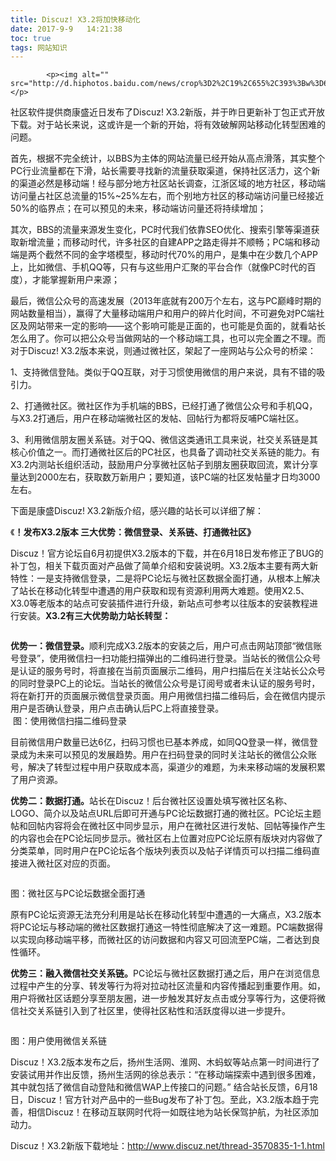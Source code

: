 ```yaml
---
title: Discuz! X3.2将加快移动化
date: 2017-9-9   14:21:38
toc: true
tags: 网站知识
---
```


			<p><img alt="" src="http://d.hiphotos.baidu.com/news/crop%3D2%2C19%2C655%2C393%3Bw%3D638/sign=6913c1ccb27eca80064a63a7ac11bbec/63d0f703918fa0ecd3f803e2249759ee3d6ddb26.jpg"></p>
<div>
<div id="BAIDU_DUP_wrapper_u1525888_0"></div>
</div>
<p>社区软件提供商康盛近日发布了Discuz! X3.2新版，并于昨日更新补丁包正式开放下载。对于站长来说，这或许是一个新的开始，将有效破解网站移动化转型困难的问题。</p>
<p>首先，根据不完全统计，以BBS为主体的网站流量已经开始从高点滑落，其实整个PC行业流量都在下滑，站长需要寻找新的流量获取渠道，保持社区活力，这个新的渠道必然是移动端！经与部分地方社区站长调查，江浙区域的地方社区，移动端访问量占社区总流量的15%~25%左右，而个别地方社区的移动端访问量已经接近50%的临界点；在可以预见的未来，移动端访问量还将持续增加；</p>
<p>其次，BBS的流量来源发生变化，PC时代我们依靠SEO优化、搜索引擎等渠道获取新增流量；而移动时代，许多社区的自建APP之路走得并不顺畅；PC端和移动端是两个截然不同的金字塔模型，移动时代70%的用户，是集中在少数几个APP上，比如微信、手机QQ等，只有与这些用户汇聚的平台合作（就像PC时代的百度），才能掌握新用户来源；</p>
<p>最后，微信公众号的高速发展（2013年底就有200万个左右，这与PC巅峰时期的网站数量相当），赢得了大量移动端用户和用户的碎片化时间，不可避免对PC端社区及网站带来一定的影响——这个影响可能是正面的，也可能是负面的，就看站长怎么用了。你可以把公众号当做网站的一个移动端工具，也可以完全置之不理。而对于Discuz! X3.2版本来说，则通过微社区，架起了一座网站与公众号的桥梁：</p>
<p>1、支持微信登陆。类似于QQ互联，对于习惯使用微信的用户来说，具有不错的吸引力。</p>
<p>2、打通微社区。微社区作为手机端的BBS，已经打通了微信公众号和手机QQ，与X3.2打通后，用户在移动端微社区的发帖、回帖行为都将反哺PC端社区。</p>
<p>3、利用微信朋友圈关系链。对于QQ、微信这类通讯工具来说，社交关系链是其核心价值之一。而打通微社区后的PC社区，也具备了调动社交关系链的能力。有X3.2内测站长组织活动，鼓励用户分享微社区帖子到朋友圈获取回流，累计分享量达到2000左右，获取数万新用户；要知道，该PC端的社区发帖量才日均3000左右。</p>
<p>下面是康盛Discuz! X3.2新版介绍，感兴趣的站长可以详细了解：</p>
<p>《<strong>！发布X3.2版本 三大优势：微信登录、关系链、打通微社区》</strong></p>
<p>Discuz！官方论坛自6月初提供X3.2版本的下载，并在6月18日发布修正了BUG的补丁包，相关下载页面对产品做了简单介绍和安装说明。X3.2版本主要有两大新特性：一是支持微信登录，二是将PC论坛与微社区数据全面打通，从根本上解决了站长在移动化转型中遭遇的用户获取和现有资源利用两大难题。使用X2.5、X3.0等老版本的站点可安装插件进行升级，新站点可参考以往版本的安装教程进行安装。<strong>X3.2有</strong><strong>三大优势助力站长转型：</strong></p>
<p><img alt="" src="http://c.hiphotos.baidu.com/news/w%3D638/sign=70e433f860d0f703e6b296df30f85148/0d338744ebf81a4cabf88926d52a6059242da613.jpg"></p>
<p><strong>优势一：微信登录。</strong>顺利完成X3.2版本的安装之后，用户可点击网站顶部“微信账号登录”，使用微信扫一扫功能扫描弹出的二维码进行登录。当站长的微信公众号是认证的服务号时，将直接在当前页面展示二维码，用户扫描后在关注站长公众号的同时登录PC上的论坛。当站长的微信公众号是订阅号或者未认证的服务号时，将在新打开的页面展示微信登录页面。用户用微信扫描二维码后，会在微信内提示用户是否确认登录，用户点击确认后PC上将直接登录。                                        图：使用微信扫描二维码登录</p>
<p>目前微信用户数量已达6亿，扫码习惯也已基本养成，如同QQ登录一样，微信登录成为未来可以预见的发展趋势。用户在扫码登录的同时关注站长的微信公众账号，解决了转型过程中用户获取成本高，渠道少的难题，为未来移动端的发展积累了用户资源。</p>
<p><strong>优势二：数据打通。</strong>站长在Discuz！后台微社区设置处填写微社区名称、LOGO、简介以及站点URL后即可开通与PC论坛数据打通的微社区。PC论坛主题帖和回帖内容将会在微社区中同步显示，用户在微社区进行发帖、回帖等操作产生的内容也会在PC论坛同步显示。微社区右上位置对应PC论坛原有版块对内容做了分类菜单，同时用户在PC论坛各个版块列表页以及帖子详情页可以扫描二维码直接进入微社区对应的页面。</p>
<p><img alt="" src="http://f.hiphotos.baidu.com/news/w%3D638/sign=a6f2e0a1c88065387beaa710afdfa115/9a504fc2d5628535d03cb7ce92ef76c6a6ef6304.jpg"></p>
<p>图：微社区与PC论坛数据全面打通</p>
<p>原有PC论坛资源无法充分利用是站长在移动化转型中遭遇的一大痛点，X3.2版本将PC论坛与移动端的微社区数据打通这一特性彻底解决了这一难题。PC端数据得以实现向移动端平移，而微社区的访问数据和内容又可回流至PC端，二者达到良性循环。</p>
<p><strong>优势三：融入微信社交关系链。</strong>PC论坛与微社区数据打通之后，用户在浏览信息过程中产生的分享、转发等行为将对拉动社区流量和内容传播起到重要作用。如，用户将微社区话题分享至朋友圈，进一步触发其好友点击或分享等行为，这便将微信社交关系链引入到了社区里，使得社区粘性和活跃度得以进一步提升。</p>
<p><img alt="" src="http://h.hiphotos.baidu.com/news/w%3D638/sign=3de80a70a60f4bfb8cd09d573b4d788f/dbb44aed2e738bd40cf6d7dea38b87d6267ff90e.jpg"></p>
<p>图：用户使用微信关系链</p>
<p>Discuz！X3.2版本发布之后，扬州生活网、淮网、木蚂蚁等站点第一时间进行了安装试用并作出反馈，扬州生活网的徐总表示：“在移动端探索中遇到很多困难，其中就包括了微信自动登陆和微信WAP上传接口的问题。” 结合站长反馈，6月18日，Discuz！官方针对产品中的一些Bug发布了补丁包。至此，X3.2版本趋于完善，相信Discuz！在移动互联网时代将一如既往地为站长保驾护航，为社区添加动力。</p>
<p>Discuz！X3.2新版下载地址：<a href="http://www.discuz.net/thread-3570835-1-1.html">http://www.discuz.net/thread-3570835-1-1.html</a></p>
		